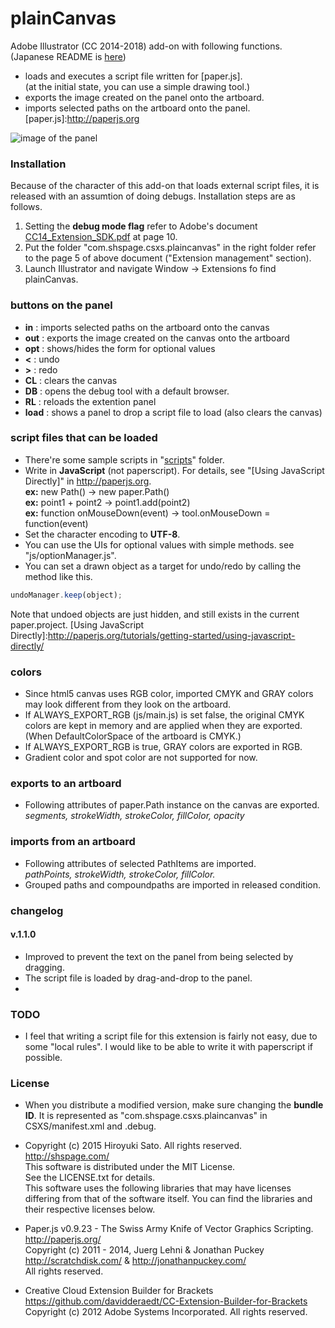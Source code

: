 # plainCanvas

Adobe Illustrator (CC 2014-2018) add-on with following functions.  
(Japanese README is [here](https://github.com/shspage/plainCanvas/blob/master/README_ja.md))

* loads and executes a script file written for [paper.js].  
(at the initial state, you can use a simple drawing tool.)
* exports the image created on the panel onto the artboard.
* imports selected paths on the artboard onto the panel.
[paper.js]:http://paperjs.org

![image of the panel](https://github.com/shspage/plainCanvas/raw/master/image/desc_plaincanvas.png "image of the panel")

### Installation
Because of the character of this add-on that loads external script files, it is released with an assumtion of doing debugs.  Installation steps are as follows.  

1. Setting the __debug mode flag__ refer to Adobe's document [CC14_Extension_SDK.pdf] at page 10.  
2. Put the folder "com.shspage.csxs.plaincanvas" in the right folder refer to the page 5 of above document ("Extension management" section).  
3. Launch Illustrator and navigate Window -&#62; Extensions fo find plainCanvas.

[CC14_Extension_SDK.pdf]:http://wwwimages.adobe.com/content/dam/Adobe/en/devnet/creativesuite/pdfs/CC14_Extension_SDK.pdf

### buttons on the panel
* __in__ : imports selected paths on the artboard onto the canvas
* __out__ : exports the image created on the canvas onto the artboard
* __opt__ : shows/hides the form for optional values
* __&#60;__ : undo
* __&#62;__ : redo
* __CL__ : clears the canvas
* __DB__ : opens the debug tool with a default browser.
* __RL__ : reloads the extention panel
* __load__ : shows a panel to drop a script file to load (also clears the canvas)

### script files that can be loaded
* There're some sample scripts in "[scripts](https://github.com/shspage/plainCanvas/tree/master/scripts)" folder.  
* Write in __JavaScript__ (not paperscript).  For details, see "[Using JavaScript Directly]" in http://paperjs.org.  
__ex:__ new Path() -> new paper.Path()  
__ex:__ point1 + point2 -> point1.add(point2)  
__ex:__ function onMouseDown(event) -> tool.onMouseDown = function(event)  
* Set the character encoding to __UTF-8__.
* You can use the UIs for optional values with simple methods. see "js/optionManager.js".
* You can set a drawn object as a target for undo/redo by calling the method like this.
```javascript
undoManager.keep(object);
```
Note that undoed objects are just hidden, and still exists in the current paper.project.
[Using JavaScript Directly]:http://paperjs.org/tutorials/getting-started/using-javascript-directly/



### colors
* Since html5 canvas uses RGB color, imported CMYK and GRAY colors may look different from they look on the artboard.
* If ALWAYS_EXPORT_RGB (js/main.js) is set false, the original CMYK colors are kept in memory
and are applied when they are exported. (When DefaultColorSpace of the artboard
is CMYK.)
* If ALWAYS_EXPORT_RGB is true, GRAY colors are exported in RGB.
* Gradient color and spot color are not supported for now.

### exports to an artboard
* Following attributes of paper.Path instance on the canvas are exported.  
_segments, strokeWidth, strokeColor, fillColor, opacity_

### imports from an artboard
* Following attributes of selected PathItems are imported.  
_pathPoints, strokeWidth, strokeColor, fillColor._
* Grouped paths and compoundpaths are imported in released condition.

### changelog
#### v.1.1.0
* Improved to prevent the text on the panel from being selected by dragging.
* The script file is loaded by drag-and-drop to the panel.
*

### TODO
* I feel that writing a script file for this extension is fairly not easy, due to some "local rules". I would like to be able to write it with paperscript if possible.

### License
* When you distribute a modified version, make sure changing the __bundle ID__.
It is represented as "com.shspage.csxs.plaincanvas" in CSXS/manifest.xml and .debug.
*  Copyright (c) 2015 Hiroyuki Sato. All rights reserved.  
http://shspage.com/  
This software is distributed under the MIT License.  
See the LICENSE.txt for details.  
This software uses the following libraries that may have
licenses differing from that of the software itself. You can find the
libraries and their respective licenses below.

* Paper.js v0.9.23 - The Swiss Army Knife of Vector Graphics Scripting.  
http://paperjs.org/  
Copyright (c) 2011 - 2014, Juerg Lehni & Jonathan Puckey  
http://scratchdisk.com/ & http://jonathanpuckey.com/  
All rights reserved.  

* Creative Cloud Extension Builder for Brackets  
https://github.com/davidderaedt/CC-Extension-Builder-for-Brackets  
Copyright (c) 2012 Adobe Systems Incorporated. All rights reserved.  


